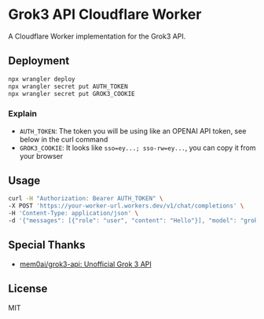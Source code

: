 # Grok3 API Cloudflare Worker

A Cloudflare Worker implementation for the Grok3 API.


## Deployment

```bash
npx wrangler deploy
npx wrangler secret put AUTH_TOKEN
npx wrangler secret put GROK3_COOKIE
```

### Explain

- `AUTH_TOKEN`: The token you will be using like an OPENAI API token, see below in the curl command
- `GROK3_COOKIE`: It looks like `sso=ey...; sso-rw=ey...`, you can copy it from your browser

## Usage

```bash
curl -H "Authorization: Bearer AUTH_TOKEN" \
-X POST 'https://your-worker-url.workers.dev/v1/chat/completions' \
-H 'Content-Type: application/json' \
-d '{"messages": [{"role": "user", "content": "Hello"}], "model": "grok-3"}'
```

## Special Thanks

- [mem0ai/grok3-api: Unofficial Grok 3 API](https://github.com/mem0ai/grok3-api)

## License

MIT